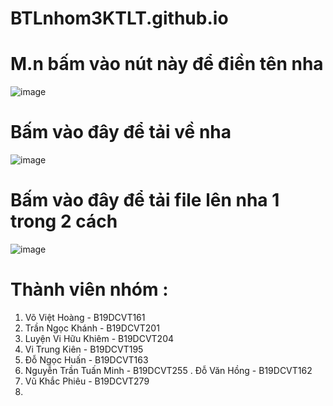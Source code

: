 # BTLnhom3KTLT.github.io

# M.n bấm vào nút này để điền tên nha
![image](https://user-images.githubusercontent.com/92570598/143170774-016f7c44-8161-40ca-ba43-80088ebbd07a.png)

# Bấm vào đây để tải về nha
![image](https://user-images.githubusercontent.com/92570598/143170933-83283799-b0ae-45c0-bbab-b69d3251a288.png)

# Bấm vào đây để tải file lên nha 1 trong 2 cách 
![image](https://user-images.githubusercontent.com/92570598/143171129-9b646ac7-7da1-4b5f-abc8-d6248b6c31a0.png)

# Thành viên nhóm :
  1. Võ Việt Hoàng - B19DCVT161
  2. Trần Ngọc Khánh - B19DCVT201
  3. Luyện Vi Hữu Khiêm - B19DCVT204
  4. Vi Trung Kiên - B19DCVT195
  5. Đỗ Ngọc Huấn - B19DCVT163
  6. Nguyễn Trần Tuấn Minh - B19DCVT255
  . Đỗ Văn Hồng - B19DCVT162
  7. Vũ Khắc Phiêu - B19DCVT279
  8. 
